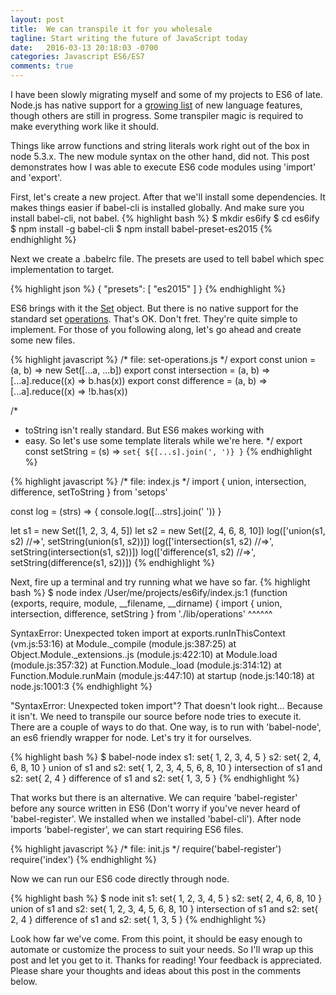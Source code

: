 ```yaml
---
layout: post
title:  We can transpile it for you wholesale
tagline: Start writing the future of JavaScript today
date:   2016-03-13 20:18:03 -0700
categories: Javascript ES6/ES7
comments: true
---
```

I have been slowly migrating myself and some of my projects to ES6 of late. Node.js has native support for a [growing list](https://nodejs.org/en/docs/es6/) of new language features, though others are still in progress. Some transpiler magic is required to make everything work like it should.

Things like arrow functions and string literals work right out of the box in node 5.3.x. The new module syntax on the other hand, did not. This post demonstrates how I was able to execute ES6 code modules using 'import' and 'export'.

First, let's create a new project. After that we'll install some dependencies. It makes things easier if babel-cli is installed globally. And make sure you install babel-cli, not babel.
{% highlight bash %}
$ mkdir es6ify
$ cd es6ify
$ npm install -g babel-cli
$ npm install babel-preset-es2015
{% endhighlight %}

Next we create a .babelrc file. The presets are used to tell babel which spec implementation to target.

{% highlight json %}
{
    "presets": [
        "es2015"
    ]
}
{% endhighlight %}


ES6 brings with it the [Set](https://developer.mozilla.org/en-US/docs/Web/JavaScript/Reference/Global_Objects/Set) object. But there is no native support for the standard set [operations](https://en.wikipedia.org/wiki/Set_(mathematics)#Basic_operations). That's OK. Don't fret. They're quite simple to implement. For those of you following along, let's go ahead and create some new files.

{% highlight javascript %}
/* file: set-operations.js */
export const union = (a, b) => new Set([...a, ...b])
export const intersection = (a, b) => [...a].reduce((x) => b.has(x))
export const difference = (a, b) => [...a].reduce((x) => !b.has(x))

/*
 * toString isn't really standard. But ES6 makes working with
 * easy. So let's use some template literals while we're here.
 */
export const setString = (s) => `set{ ${[...s].join(', ')} }`
{% endhighlight %}

{% highlight javascript %}
/* file: index.js */
import { union, intersection, difference, setToString } from 'setops'

const log = (strs) => {
    console.log([...strs].join(' '))
}

let s1 = new Set([1, 2, 3, 4, 5])
let s2 = new Set([2, 4, 6, 8, 10])
log(['union(s1, s2) //=>', setString(union(s1, s2))])
log(['intersection(s1, s2) //=>', setString(intersection(s1, s2))])
log(['difference(s1, s2) //=>', setString(difference(s1, s2))])
{% endhighlight %}

Next, fire up a terminal and try running what we have so far.
{% highlight bash %}
$ node index
/User/me/projects/es6ify/index.js:1
(function (exports, require, module, __filename, __dirname) { import { union, intersection, difference, setString } from './lib/operations'
                                                              ^^^^^^

SyntaxError: Unexpected token import
    at exports.runInThisContext (vm.js:53:16)
    at Module._compile (module.js:387:25)
    at Object.Module._extensions..js (module.js:422:10)
    at Module.load (module.js:357:32)
    at Function.Module._load (module.js:314:12)
    at Function.Module.runMain (module.js:447:10)
    at startup (node.js:140:18)
    at node.js:1001:3
{% endhighlight %}

"SyntaxError: Unexpected token import"? That doesn't look right... Because it isn't. We need to transpile our source before node tries to execute it. There are a couple of ways to do that. One way, is to run with 'babel-node', an es6 friendly wrapper for node. Let's try it for ourselves.

{% highlight bash %}
$ babel-node index
s1: set{ 1, 2, 3, 4, 5 }
s2: set{ 2, 4, 6, 8, 10 }
union of s1 and s2: set{ 1, 2, 3, 4, 5, 6, 8, 10 }
intersection of s1 and s2: set{ 2, 4 }
difference of s1 and s2: set{ 1, 3, 5 }
{% endhighlight %}

That works but there is an alternative. We can require 'babel-register' before any source written in ES6 (Don't worry if you've never heard of 'babel-register'. We installed when we installed 'babel-cli'). After node imports 'babel-register', we can start requiring ES6 files.

{% highlight javascript %}
/* file: init.js */
require('babel-register')
require('index')
{% endhighlight %}

Now we can run our ES6 code directly through node.

{% highlight bash %}
$ node init
s1: set{ 1, 2, 3, 4, 5 }
s2: set{ 2, 4, 6, 8, 10 }
union of s1 and s2: set{ 1, 2, 3, 4, 5, 6, 8, 10 }
intersection of s1 and s2: set{ 2, 4 }
difference of s1 and s2: set{ 1, 3, 5 }
{% endhighlight %}

Look how far we've come. From this point, it should be easy enough to automate or customize the process to suit your needs. So I'll wrap up this post and let you get to it. Thanks for reading! Your feedback is appreciated. Please share your thoughts and ideas about this post in the comments below.

